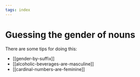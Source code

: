 ```yaml
---
tags: index
---
```


# Guessing the gender of nouns
There are some tips for doing this:

* [[gender-by-suffix]]
* [[alcoholic-beverages-are-masculine]]
* [[cardinal-numbers-are-feminine]]
